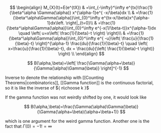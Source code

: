 $$
\begin{align}
M_{X}(t)=E(e^{tX}) & =\int_{-\infty}^\infty e^{tx}\frac{1}{\beta^\alpha \Gamma(\alpha)} x^{\alpha-1}e^{ -x/\beta}dx \\
 & =\frac{1}{\beta^\alpha\Gamma(\alpha)}\int_{0}^\infty e^{tx-x/\beta}x^{\alpha-1}dx\left. \right|_{t=0}\\
 & =\frac{1}{\beta^\alpha\Gamma(\alpha)}\int_{0}^\infty e^{-x(1/\beta-t)}x^{\alpha-1}dx \quad \left( u=x\left( \frac{1}{\beta}-t \right) \right)\\ 
 & =\frac{1}{\beta^\alpha\Gamma(\alpha)}\int_{0}^\infty e^{ -u}\left( \frac{u}{\frac{1}{\beta}-t} \right)^{\alpha-1} \frac{du}{\frac{1}{\beta}-t} \quad \left( x=\frac{u}{\frac{1}{\beta}-t}, dx = \frac{du}{\left( \frac{1}{\beta}-t \right)} \right) \\
\end{align}
$$

$$
B(\alpha,\beta)=\left[ \frac{\Gamma(\alpha+\beta)}{\Gamma(\alpha)\Gamma(\beta)} \right]^{-1}
$$

Inverse to denote the relationship with [[Counting Theorems|combinatorics]], [[Gamma function]] is the continuous factorial, so it is like the inverse of ${ n\choose k }$ 

If the gamma function was not weirdly shifted by one, it would look like

$$
B(\alpha,\beta)=\frac{\Gamma(\alpha)\Gamma(\beta)}{\Gamma(\alpha+\beta)(\alpha+\beta+1)}
$$

which is one argument for the weird gamma function. Another one is the fact that $\Gamma(0)=-1!=\infty$
